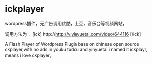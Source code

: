 # ickplayer

wordpress插件，无广告调用优酷，土豆，音乐台等视频网站，

调用方法为：
[ick] http://http://v.yinyuetai.com/video/644116 [/ick]




A Flash Player of Wordpress Plugin base on chinese open source ckplayer,with no ads in youku tudou and yinyuetai
i named it ickplayr, means i love ckplayer。
